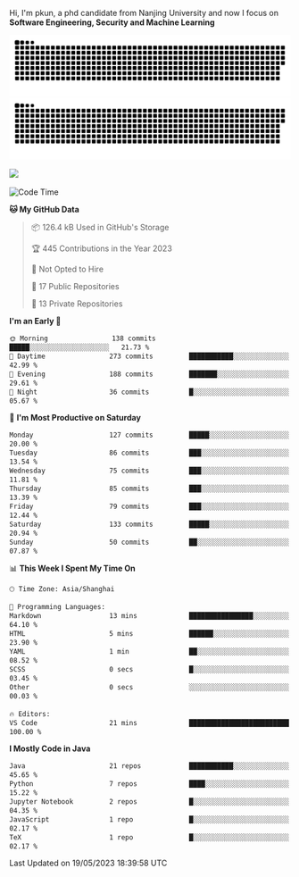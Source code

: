 Hi, I'm pkun, a phd candidate from Nanjing University and now I focus on **Software Engineering, Security and Machine Learning**

![GitHub Snake Light](https://github.com/pppppkun/pppppkun/blob/output/github-snake.svg#gh-light-mode-only)
![GitHub Snake dark](https://github.com/pppppkun/pppppkun/blob/output/github-snake-dark.svg#gh-dark-mode-only)

![](https://komarev.com/ghpvc/?username=pppppkun)
<!--START_SECTION:waka-->
![Code Time](http://img.shields.io/badge/Code%20Time-1%2C746%20hrs%2047%20mins-blue)

**🐱 My GitHub Data** 

> 📦 126.4 kB Used in GitHub's Storage 
 > 
> 🏆 445 Contributions in the Year 2023
 > 
> 🚫 Not Opted to Hire
 > 
> 📜 17 Public Repositories 
 > 
> 🔑 13 Private Repositories 
 > 
**I'm an Early 🐤** 

```text
🌞 Morning                138 commits         █████░░░░░░░░░░░░░░░░░░░░   21.73 % 
🌆 Daytime                273 commits         ███████████░░░░░░░░░░░░░░   42.99 % 
🌃 Evening                188 commits         ███████░░░░░░░░░░░░░░░░░░   29.61 % 
🌙 Night                  36 commits          █░░░░░░░░░░░░░░░░░░░░░░░░   05.67 % 
```
📅 **I'm Most Productive on Saturday** 

```text
Monday                   127 commits         █████░░░░░░░░░░░░░░░░░░░░   20.00 % 
Tuesday                  86 commits          ███░░░░░░░░░░░░░░░░░░░░░░   13.54 % 
Wednesday                75 commits          ███░░░░░░░░░░░░░░░░░░░░░░   11.81 % 
Thursday                 85 commits          ███░░░░░░░░░░░░░░░░░░░░░░   13.39 % 
Friday                   79 commits          ███░░░░░░░░░░░░░░░░░░░░░░   12.44 % 
Saturday                 133 commits         █████░░░░░░░░░░░░░░░░░░░░   20.94 % 
Sunday                   50 commits          ██░░░░░░░░░░░░░░░░░░░░░░░   07.87 % 
```


📊 **This Week I Spent My Time On** 

```text
🕑︎ Time Zone: Asia/Shanghai

💬 Programming Languages: 
Markdown                 13 mins             ████████████████░░░░░░░░░   64.10 % 
HTML                     5 mins              ██████░░░░░░░░░░░░░░░░░░░   23.90 % 
YAML                     1 min               ██░░░░░░░░░░░░░░░░░░░░░░░   08.52 % 
SCSS                     0 secs              █░░░░░░░░░░░░░░░░░░░░░░░░   03.45 % 
Other                    0 secs              ░░░░░░░░░░░░░░░░░░░░░░░░░   00.03 % 

🔥 Editors: 
VS Code                  21 mins             █████████████████████████   100.00 % 
```

**I Mostly Code in Java** 

```text
Java                     21 repos            ███████████░░░░░░░░░░░░░░   45.65 % 
Python                   7 repos             ████░░░░░░░░░░░░░░░░░░░░░   15.22 % 
Jupyter Notebook         2 repos             █░░░░░░░░░░░░░░░░░░░░░░░░   04.35 % 
JavaScript               1 repo              █░░░░░░░░░░░░░░░░░░░░░░░░   02.17 % 
TeX                      1 repo              █░░░░░░░░░░░░░░░░░░░░░░░░   02.17 % 
```




 Last Updated on 19/05/2023 18:39:58 UTC
<!--END_SECTION:waka-->
